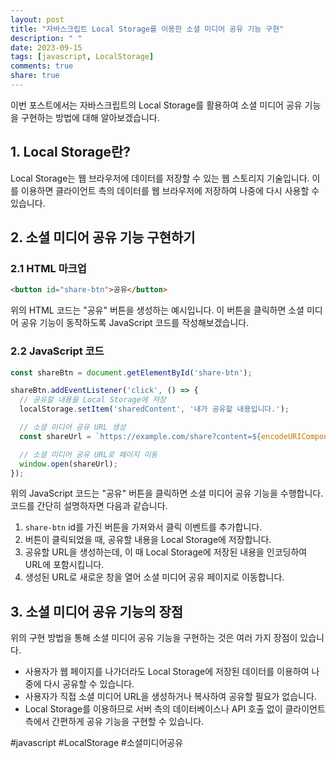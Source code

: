 ```yaml
---
layout: post
title: "자바스크립트 Local Storage를 이용한 소셜 미디어 공유 기능 구현"
description: " "
date: 2023-09-15
tags: [javascript, LocalStorage]
comments: true
share: true
---
```


이번 포스트에서는 자바스크립트의 Local Storage를 활용하여 소셜 미디어 공유 기능을 구현하는 방법에 대해 알아보겠습니다.

## 1. Local Storage란?

Local Storage는 웹 브라우저에 데이터를 저장할 수 있는 웹 스토리지 기술입니다. 이를 이용하면 클라이언트 측의 데이터를 웹 브라우저에 저장하여 나중에 다시 사용할 수 있습니다.

## 2. 소셜 미디어 공유 기능 구현하기

### 2.1 HTML 마크업

```html
<button id="share-btn">공유</button>
```

위의 HTML 코드는 "공유" 버튼을 생성하는 예시입니다. 이 버튼을 클릭하면 소셜 미디어 공유 기능이 동작하도록 JavaScript 코드를 작성해보겠습니다.

### 2.2 JavaScript 코드

```javascript
const shareBtn = document.getElementById('share-btn');

shareBtn.addEventListener('click', () => {
  // 공유할 내용을 Local Storage에 저장
  localStorage.setItem('sharedContent', '내가 공유할 내용입니다.');

  // 소셜 미디어 공유 URL 생성
  const shareUrl = `https://example.com/share?content=${encodeURIComponent(localStorage.getItem('sharedContent'))}`;

  // 소셜 미디어 공유 URL로 페이지 이동
  window.open(shareUrl);
});
```

위의 JavaScript 코드는 "공유" 버튼을 클릭하면 소셜 미디어 공유 기능을 수행합니다. 코드를 간단히 설명하자면 다음과 같습니다.

1. `share-btn` id를 가진 버튼을 가져와서 클릭 이벤트를 추가합니다.
2. 버튼이 클릭되었을 때, 공유할 내용을 Local Storage에 저장합니다.
3. 공유할 URL을 생성하는데, 이 때 Local Storage에 저장된 내용을 인코딩하여 URL에 포함시킵니다.
4. 생성된 URL로 새로운 창을 열어 소셜 미디어 공유 페이지로 이동합니다.

## 3. 소셜 미디어 공유 기능의 장점

위의 구현 방법을 통해 소셜 미디어 공유 기능을 구현하는 것은 여러 가지 장점이 있습니다.

- 사용자가 웹 페이지를 나가더라도 Local Storage에 저장된 데이터를 이용하여 나중에 다시 공유할 수 있습니다.
- 사용자가 직접 소셜 미디어 URL을 생성하거나 복사하여 공유할 필요가 없습니다.
- Local Storage를 이용하므로 서버 측의 데이터베이스나 API 호출 없이 클라이언트 측에서 간편하게 공유 기능을 구현할 수 있습니다.

#javascript #LocalStorage #소셜미디어공유